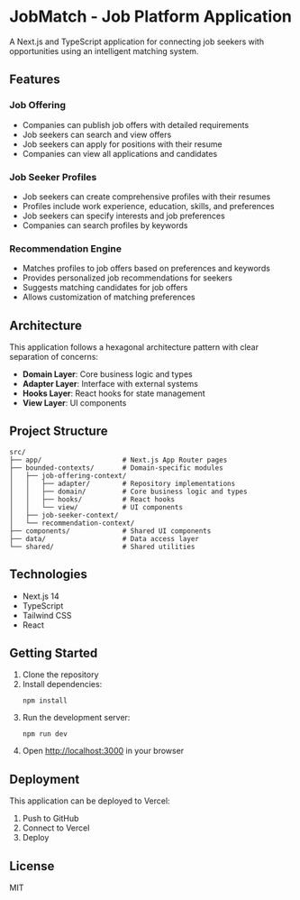# JobMatch - Job Platform Application

A Next.js and TypeScript application for connecting job seekers with opportunities using an intelligent matching system.

## Features

### Job Offering
- Companies can publish job offers with detailed requirements
- Job seekers can search and view offers
- Job seekers can apply for positions with their resume
- Companies can view all applications and candidates

### Job Seeker Profiles
- Job seekers can create comprehensive profiles with their resumes
- Profiles include work experience, education, skills, and preferences
- Job seekers can specify interests and job preferences
- Companies can search profiles by keywords

### Recommendation Engine
- Matches profiles to job offers based on preferences and keywords
- Provides personalized job recommendations for seekers
- Suggests matching candidates for job offers
- Allows customization of matching preferences

## Architecture

This application follows a hexagonal architecture pattern with clear separation of concerns:

- **Domain Layer**: Core business logic and types
- **Adapter Layer**: Interface with external systems
- **Hooks Layer**: React hooks for state management
- **View Layer**: UI components

## Project Structure

```
src/
├── app/                    # Next.js App Router pages
├── bounded-contexts/       # Domain-specific modules
│   ├── job-offering-context/
│   │   ├── adapter/        # Repository implementations
│   │   ├── domain/         # Core business logic and types
│   │   ├── hooks/          # React hooks
│   │   └── view/           # UI components
│   ├── job-seeker-context/
│   └── recommendation-context/
├── components/             # Shared UI components
├── data/                   # Data access layer
└── shared/                 # Shared utilities
```

## Technologies

- Next.js 14
- TypeScript
- Tailwind CSS
- React

## Getting Started

1. Clone the repository
2. Install dependencies:
   ```
   npm install
   ```
3. Run the development server:
   ```
   npm run dev
   ```
4. Open [http://localhost:3000](http://localhost:3000) in your browser

## Deployment

This application can be deployed to Vercel:

1. Push to GitHub
2. Connect to Vercel
3. Deploy

## License

MIT
